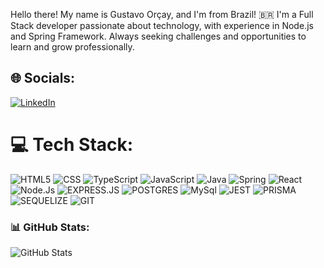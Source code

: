 Hello there!  My name is Gustavo Orçay, and I'm from Brazil! 🇧🇷
I'm a Full Stack developer passionate about technology, with experience in Node.js and Spring Framework. Always seeking challenges and opportunities to learn and grow professionally.

## 🌐 Socials:
[![LinkedIn](https://img.shields.io/badge/LinkedIn-%230077B5.svg?logo=linkedin&logoColor=white)](https://linkedin.com/in/https://www.linkedin.com/in/renan-santos-meira-407046185/) 

# 💻 Tech Stack:
![HTML5](https://img.shields.io/badge/html5-%23E34F26.svg?style=for-the-badge&logo=html5&logoColor=white) ![CSS](https://img.shields.io/badge/css3-%231572B6.svg?style=for-the-badge&logo=css3&logoColor=white) ![TypeScript](https://img.shields.io/badge/TypeScript-007ACC?style=for-the-badge&logo=typescript&logoColor=white)
![JavaScript](https://img.shields.io/badge/javascript-%23323330.svg?style=for-the-badge&logo=javascript&logoColor=%23F7DF1E)
![Java](https://img.shields.io/badge/Java-ED8B00?style=for-the-badge&logo=openjdk&logoColor=white)
![Spring](https://img.shields.io/badge/Spring-6DB33F?style=for-the-badge&logo=spring&logoColor=white)
![React](https://img.shields.io/badge/react-%2320232a.svg?style=for-the-badge&logo=react&logoColor=%2361DAFB)  
![Node.Js](https://img.shields.io/badge/Node.js-43853D?style=for-the-badge&logo=node.js&logoColor=white) 
![EXPRESS.JS](https://img.shields.io/badge/Express.js-404D59?style=for-the-badge) 
![POSTGRES](https://img.shields.io/badge/PostgreSQL-316192?style=for-the-badge&logo=postgresql&logoColor=white)
![MySql](https://img.shields.io/badge/MySQL-005C84?style=for-the-badge&logo=mysql&logoColor=white)
![JEST](https://img.shields.io/badge/Jest-323330?style=for-the-badge&logo=Jest&logoColor=white)
![PRISMA](https://img.shields.io/badge/Prisma-3982CE?style=for-the-badge&logo=Prisma&logoColor=white)
![SEQUELIZE](https://img.shields.io/badge/Sequelize-52B0E7?style=for-the-badge&logo=Sequelize&logoColor=white)
![GIT](https://img.shields.io/badge/GIT-E44C30?style=for-the-badge&logo=git&logoColor=white)

### 📊 GitHub Stats:

![GitHub Stats](https://github-readme-stats.vercel.app/api?username=gustavoorgb&show_icons=true&hide_title=true&count_private=true&hide=prs)
